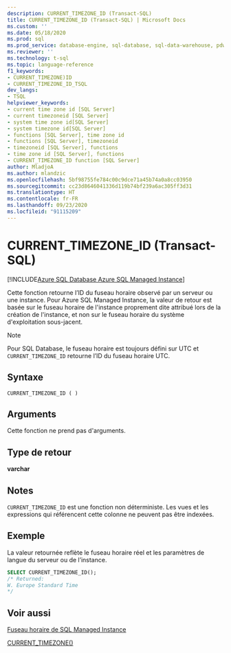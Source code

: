 ```yaml
---
description: CURRENT_TIMEZONE_ID (Transact-SQL)
title: CURRENT_TIMEZONE_ID (Transact-SQL) | Microsoft Docs
ms.custom: ''
ms.date: 05/18/2020
ms.prod: sql
ms.prod_service: database-engine, sql-database, sql-data-warehouse, pdw
ms.reviewer: ''
ms.technology: t-sql
ms.topic: language-reference
f1_keywords:
- CURRENT_TIMEZONE)ID
- CURRENT_TIMEZONE_ID_TSQL
dev_langs:
- TSQL
helpviewer_keywords:
- current time zone id [SQL Server]
- current timezoneid [SQL Server]
- system time zone id[SQL Server]
- system timezone id[SQL Server]
- functions [SQL Server], time zone id
- functions [SQL Server], timezoneid
- timezoneid [SQL Server], functions
- time zone id [SQL Server], functions
- CURRENT_TIMEZONE_ID function [SQL Server]
author: MladjoA
ms.author: mlandzic
ms.openlocfilehash: 5bf98755fe784c00c9dce71a45b74a0a8cc03950
ms.sourcegitcommit: cc23d8646041336d119b74bf239a6ac305ff3d31
ms.translationtype: HT
ms.contentlocale: fr-FR
ms.lasthandoff: 09/23/2020
ms.locfileid: "91115209"
---
```

# <a name="current_timezone_id-transact-sql"></a>CURRENT_TIMEZONE_ID (Transact-SQL)

[!INCLUDE[Azure SQL Database Azure SQL Managed Instance](../../includes/applies-to-version/asdb-asdbmi.md)]

Cette fonction retourne l’ID du fuseau horaire observé par un serveur ou une instance. Pour Azure SQL Managed Instance, la valeur de retour est basée sur le fuseau horaire de l'instance proprement dite attribué lors de la création de l'instance, et non sur le fuseau horaire du système d'exploitation sous-jacent.
  
> [!NOTE]  
> Pour SQL Database, le fuseau horaire est toujours défini sur UTC et `CURRENT_TIMEZONE_ID` retourne l’ID du fuseau horaire UTC.
  
## <a name="syntax"></a>Syntaxe  
  
```syntaxsql
CURRENT_TIMEZONE_ID ( )  
```
  
## <a name="arguments"></a>Arguments

Cette fonction ne prend pas d'arguments.
  
## <a name="return-type"></a>Type de retour  

**varchar**
  
## <a name="remarks"></a>Notes  

`CURRENT_TIMEZONE_ID` est une fonction non déterministe. Les vues et les expressions qui référencent cette colonne ne peuvent pas être indexées.
  
## <a name="example"></a>Exemple

La valeur retournée reflète le fuseau horaire réel et les paramètres de langue du serveur ou de l’instance.

```sql
SELECT CURRENT_TIMEZONE_ID();  
/* Returned:  
W. Europe Standard Time
*/
```  
  
## <a name="see-also"></a>Voir aussi

[Fuseau horaire de SQL Managed Instance](https://docs.microsoft.com/azure/sql-database/sql-database-managed-instance-timezone)

[CURRENT_TIMEZONE()](https://docs.microsoft.com/sql/t-sql/functions/current-timezone-transact-sql)
